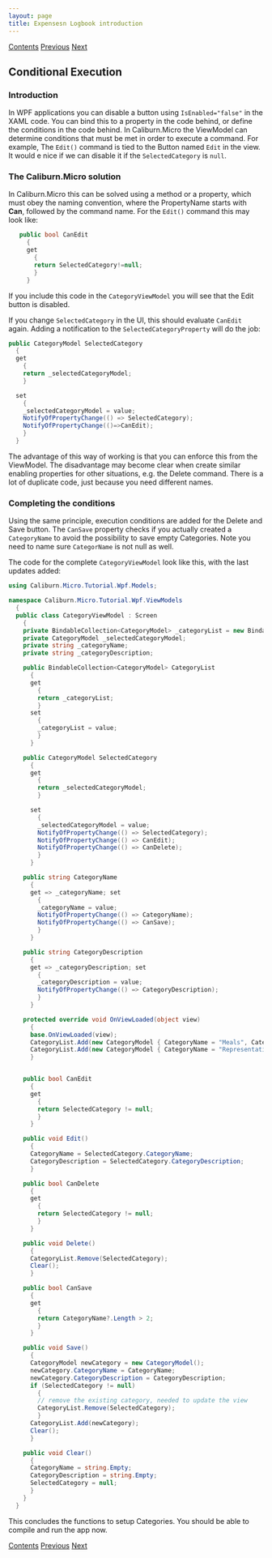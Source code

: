 ```yaml
---
layout: page
title: Expensesn Logbook introduction
---
```


[Contents](Contents) [Previous](CategoryView) [Next](ConditionalExecution)

## Conditional Execution

### Introduction

In WPF applications you can disable a button using ``IsEnabled="false"`` in the XAML code. You can bind this to a property in the code behind, or define the conditions in the code behind. In Caliburn.Micro the ViewModel can determine conditions that must be met in order to execute a command. For example, The ``Edit()`` command is tied to the Button named ``Edit`` in the view. It would e nice if we can disable it if the ``SelectedCategory`` is ``null``.

### The Caliburn.Micro solution

In Caliburn.Micro this can be solved using a method or a property, which must obey the naming convention, where the PropertyName starts with **Can**, followed by the command name. For the ``Edit()`` command this may look like:

```csharp
   public bool CanEdit 
     { 
     get
       {
       return SelectedCategory!=null;
       }
     }
```

If you include this code in the ``CategoryViewModel`` you will see that  the Edit button is disabled.

If you change ``SelectedCategory`` in the UI, this should evaluate ``CanEdit`` again. Adding a notification to the ``SelectedCategoryProperty`` will do the job:

```csharp
public CategoryModel SelectedCategory
  {
  get
    {
    return _selectedCategoryModel;
    }

  set
    {
    _selectedCategoryModel = value;
    NotifyOfPropertyChange(() => SelectedCategory);
    NotifyOfPropertyChange(()=>CanEdit);
    }
  }
```

The advantage of this way of working is that you can enforce this from the ViewModel. The disadvantage may become clear when create similar enabling properties for other situations, e.g. the Delete command. There is a lot of duplicate code, just because you need different names.

### Completing the conditions

Using the same principle, execution conditions are added for the Delete and Save button. The ``CanSave`` property checks if you actually created a ``CategoryName`` to avoid the possibility to save empty Categories. Note you need to name sure ``CategorName`` is not null as well.

The code for the complete ``CategoryViewModel`` look like this, with the last updates added:

```csharp
using Caliburn.Micro.Tutorial.Wpf.Models;

namespace Caliburn.Micro.Tutorial.Wpf.ViewModels
  {
  public class CategoryViewModel : Screen
    {
    private BindableCollection<CategoryModel> _categoryList = new BindableCollection<CategoryModel>();
    private CategoryModel _selectedCategoryModel;
    private string _categoryName;
    private string _categoryDescription;

    public BindableCollection<CategoryModel> CategoryList
      {
      get
        {
        return _categoryList;
        }
      set
        {
        _categoryList = value;
        }
      }

    public CategoryModel SelectedCategory
      {
      get
        {
        return _selectedCategoryModel;
        }

      set
        {
        _selectedCategoryModel = value;
        NotifyOfPropertyChange(() => SelectedCategory);
        NotifyOfPropertyChange(() => CanEdit);
        NotifyOfPropertyChange(() => CanDelete);
        }
      }

    public string CategoryName
      {
      get => _categoryName; set
        {
        _categoryName = value;
        NotifyOfPropertyChange(() => CategoryName);
        NotifyOfPropertyChange(() => CanSave);
        }
      }

    public string CategoryDescription
      {
      get => _categoryDescription; set
        {
        _categoryDescription = value;
        NotifyOfPropertyChange(() => CategoryDescription);
        }
      }

    protected override void OnViewLoaded(object view)
      {
      base.OnViewLoaded(view);
      CategoryList.Add(new CategoryModel { CategoryName = "Meals", CategoryDescription = "Lunched and diners" });
      CategoryList.Add(new CategoryModel { CategoryName = "Representation", CategoryDescription = "Gifts for our customers" });
      }


    public bool CanEdit
      {
      get
        {
        return SelectedCategory != null;
        }
      }

    public void Edit()
      {
      CategoryName = SelectedCategory.CategoryName;
      CategoryDescription = SelectedCategory.CategoryDescription;
      }

    public bool CanDelete
      {
      get
        {
        return SelectedCategory != null;
        }
      }

    public void Delete()
      {
      CategoryList.Remove(SelectedCategory);
      Clear();
      }

    public bool CanSave
      {
      get
        {
        return CategoryName?.Length > 2;
        }
      }

    public void Save()
      {
      CategoryModel newCategory = new CategoryModel();
      newCategory.CategoryName = CategoryName;
      newCategory.CategoryDescription = CategoryDescription;
      if (SelectedCategory != null)
        {
        // remove the existing category, needed to update the view
        CategoryList.Remove(SelectedCategory);
        }
      CategoryList.Add(newCategory);
      Clear();
      }

    public void Clear()
      {
      CategoryName = string.Empty;
      CategoryDescription = string.Empty;
      SelectedCategory = null;
      }
    }
  }
```

This concludes the functions to setup Categories. You should be able to compile and run the app now.

[Contents](Contents) [Previous](CategoryView) [Next](ConditionalExecution)
